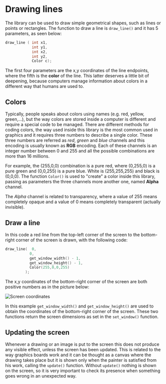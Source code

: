 # Drawing lines
The library can be used to draw simple geometrical shapes, such as lines or points or rectangles.
The function to draw a line is `draw_line()` and it has 5 parameters, as seen below:

```c
draw_line ( int x1,
            int y1,
            int x2,
            int y2,
            Color c);
```

The first four parameters are the x,y coordinates of the line endpoints, where the fifth is the **color** of the line. This latter deserves a little bit of deepening, because computers manage information about colors in a different way that humans are used to.

## Colors

 Typically, people speaks about colors using names (e.g. red, yellow, green,...), but the way colors are stored inside a computer is different and require a special code to be managed. There are different methods for coding colors, the way used inside this library is the most common used in graphics and it requires three numbers to describe a single color. These three numbers are referred as *red*, *green* and *blue* channels and this encoding is usually known as **RGB** encoding. Each of these channels is an integer number between 0 and 255 and all the possible combinations are more than 16 millions.

 For example, the (255,0,0) combination is a pure red, where (0,255,0) is a pure green and (0,0,255) is a pure blue. White is (255,255,255) and black is (0,0,0). The function `Color()` is used to "create" a color inside this library, passing as parameters the three channels more another one, named **Alpha** channel.

 The *Alpha* channel is related to transparency, where a value of 255 means completely opaque and a value of 0 means completely transparent (actually invisible).

 ## Draw a line
 In this code a red line from the top-left corner of the screen to the bottom-right corner of the screen is drawn, with the following code:

 ```c
draw_line(  0,
            0,
            get_window_width() - 1,
            get_window_height() - 1,
            Color(255,0,0,255)
          );
 ```

The x,y coordinates of the bottom-right corner of the screen are both positive numbers as in the picture below:

![Screen coordinates](./images/screen.png)

In this example `get_window_width()` and `get_window_height()` are used to obtain the coordinates of the bottom-right corner of the screen. These two functions return the screen dimensions as set in the `set_window()` function.

## Updating the screen
Whenever a drawing or an image is put to the screen this does not produce any visible effect, unless the screen has been updated. This is related to the way graphics boards work and it can be thought as a canvas where the drawing takes place but it is shown only when the painter is satisfied from his work, calling the `update()` function. Without `update()` nothing is shown on the screen, so it is very important to check its presence when something goes wrong in an unexpected way.
